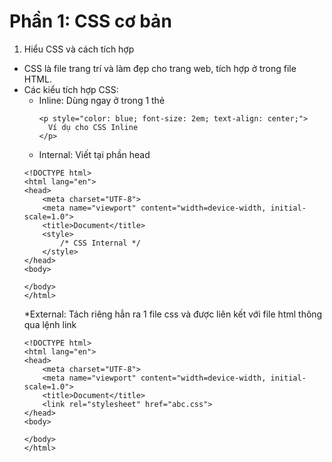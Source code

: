 # Phần 1: CSS cơ bản

1. Hiểu CSS và cách tích hợp
- CSS là file trang trí và làm đẹp cho trang web, tích hợp ở trong file HTML.
- Các kiểu tích hợp CSS:
  * Inline: Dùng ngay ở trong 1 thẻ
    ```
    <p style="color: blue; font-size: 2em; text-align: center;">
      Ví dụ cho CSS Inline
    </p>
  * Internal: Viết tại phần head
  ```
  <!DOCTYPE html>
  <html lang="en">
  <head>
      <meta charset="UTF-8">
      <meta name="viewport" content="width=device-width, initial-scale=1.0">
      <title>Document</title>
      <style>
          /* CSS Internal */
      </style>
  </head>
  <body>
      
  </body>
  </html>
  ```
  *External: Tách riêng hẳn ra 1 file css và được liên kết với file html thông qua lệnh link
  ```
  <!DOCTYPE html>
  <html lang="en">
  <head>
      <meta charset="UTF-8">
      <meta name="viewport" content="width=device-width, initial-scale=1.0">
      <title>Document</title>
      <link rel="stylesheet" href="abc.css">
  </head>
  <body>
      
  </body>
  </html>
  ```
  
